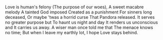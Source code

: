 Love is human's felony
(The purpose of our woes),
A sweet macabre melody
A tainted God imposed
Created as a punishment
For sinners long deceased,
Or maybe 'twas a horrid curse
That Pandora released.
It serves no greater purpose but
To haunt us night and day
It renders us unconscious and
It carries us away.
A wiser man once told me that
The menace knows no time;
But when I leave my earthly lot,
I hope Love stays behind.
